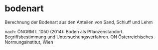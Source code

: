 # bodenart
Berechnung der Bodenart aus den Anteilen von Sand, Schluff und Lehm

nach: 
ÖNORM L 1050 (2014): Boden als Pflanzenstandort. Begriffsbestimmung und 
Untersuchungsverfahren. ON Österreichisches Normungsinstitut, Wien
